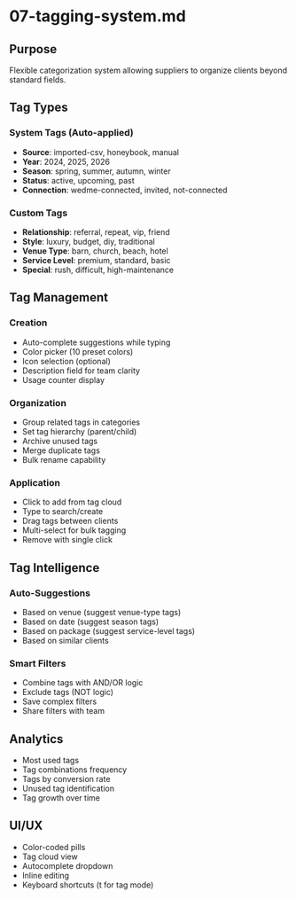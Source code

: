 # 07-tagging-system.md

## Purpose

Flexible categorization system allowing suppliers to organize clients beyond standard fields.

## Tag Types

### System Tags (Auto-applied)

- **Source**: imported-csv, honeybook, manual
- **Year**: 2024, 2025, 2026
- **Season**: spring, summer, autumn, winter
- **Status**: active, upcoming, past
- **Connection**: wedme-connected, invited, not-connected

### Custom Tags

- **Relationship**: referral, repeat, vip, friend
- **Style**: luxury, budget, diy, traditional
- **Venue Type**: barn, church, beach, hotel
- **Service Level**: premium, standard, basic
- **Special**: rush, difficult, high-maintenance

## Tag Management

### Creation

- Auto-complete suggestions while typing
- Color picker (10 preset colors)
- Icon selection (optional)
- Description field for team clarity
- Usage counter display

### Organization

- Group related tags in categories
- Set tag hierarchy (parent/child)
- Archive unused tags
- Merge duplicate tags
- Bulk rename capability

### Application

- Click to add from tag cloud
- Type to search/create
- Drag tags between clients
- Multi-select for bulk tagging
- Remove with single click

## Tag Intelligence

### Auto-Suggestions

- Based on venue (suggest venue-type tags)
- Based on date (suggest season tags)
- Based on package (suggest service-level tags)
- Based on similar clients

### Smart Filters

- Combine tags with AND/OR logic
- Exclude tags (NOT logic)
- Save complex filters
- Share filters with team

## Analytics

- Most used tags
- Tag combinations frequency
- Tags by conversion rate
- Unused tag identification
- Tag growth over time

## UI/UX

- Color-coded pills
- Tag cloud view
- Autocomplete dropdown
- Inline editing
- Keyboard shortcuts (t for tag mode)